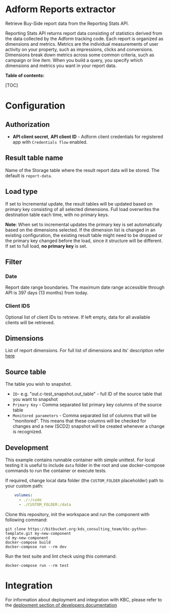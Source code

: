 # Adform Reports extractor

Retrieve Buy-Side report data from the Reporting Stats API.

Reporting Stats API returns report data consisting of statistics derived from the data collected by the Adform tracking code. 
Each report is organized as dimensions and metrics. Metrics are the individual measurements of user activity on your property, 
such as impressions, clicks and conversions. Dimensions break down metrics across some common criteria, 
such as campaign or line item. When you build a query, you specify which dimensions 
and metrics you want in your report data.


**Table of contents:**  
  
[TOC]

# Configuration

## Authorization

- **API client secret**, **API client ID** - Adform client credentials for registered app with `Credentials flow` enabled.

## Result table name

Name of the Storage table where the result report data will be stored. The default is `report-data`.

## Load type

If set to Incremental update, the result tables will be updated based on primary key consisting of all selected dimensions. Full load overwrites the destination table each time, with no primary keys.

**Note**: When set to incremental updates the primary key is set automatically based on the dimensions selected. 
If the dimension list is changed in an existing configuration, the existing result table might need to be dropped or the primary key changed before the load, since it structure 
will be different. If set to full load, **no primary key** is set.

## Filter

### Date

Report date range boundaries. The maximum date range accessible through API is 397 days (13 months) from today.

### Client IDS

Optional list of client IDs to retrieve. If left empty, data for all available clients will be retrieved.

## Dimensions

List of report dimensions. For full list of dimensions and its' description refer [here](docs/available_dimensions.md)

## Source table
The table you wish to snapshot.
   
- `ID`-  e.g. "out.c-test_snapshot.out_table" - full ID of the source table that you want to snapshot
- `Primary Key` - Comma separated list primary key columns of the source table
- `Monitored parameters` - Comma separated list of columns that will be "monitored". This means that these columns 
will be checked for changes and a new (SCD2) snapshot will be created whenever a change is recognized.

 
## Development
 
This example contains runnable container with simple unittest. For local testing it is useful to include `data` folder in the root
and use docker-compose commands to run the container or execute tests. 

If required, change local data folder (the `CUSTOM_FOLDER` placeholder) path to your custom path:
```yaml
    volumes:
      - ./:/code
      - ./CUSTOM_FOLDER:/data
```

Clone this repository, init the workspace and run the component with following command:

```
git clone https://bitbucket.org:kds_consulting_team/kbc-python-template.git my-new-component
cd my-new-component
docker-compose build
docker-compose run --rm dev
```

Run the test suite and lint check using this command:

```
docker-compose run --rm test
```

# Integration

For information about deployment and integration with KBC, please refer to the [deployment section of developers documentation](https://developers.keboola.com/extend/component/deployment/) 